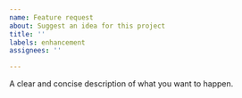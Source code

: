 ```yaml
---
name: Feature request
about: Suggest an idea for this project
title: ''
labels: enhancement
assignees: ''

---
```


A clear and concise description of what you want to happen.
